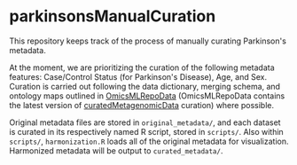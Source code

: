 # parkinsonsManualCuration

This repository keeps track of the process of manually curating Parkinson's metadata.

At the moment, we are prioritizing the curation of the following metadata features: Case/Control Status (for Parkinson's Disease), Age, and Sex.
Curation is carried out following the data dictionary, merging schema, and ontology maps outlined in [OmicsMLRepoData](https://github.com/waldronlab/OmicsMLRepoData) (OmicsMLRepoData contains the latest version of [curatedMetagenomicData](https://github.com/waldronlab/curatedMetagenomicData) curation) where possible.

Original metadata files are stored in `original_metadata/`, and each dataset is curated in its respectively named R script, stored in `scripts/`.
Also within `scripts/`, `harmonization.R` loads all of the original metadata for visualization.
Harmonized metadata will be output to `curated_metadata/`.
